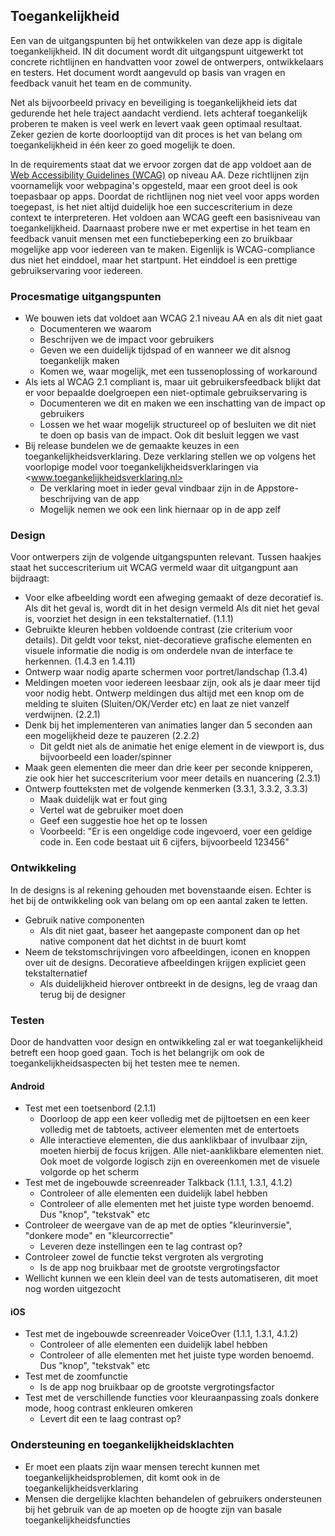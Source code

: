 ## Toegankelijkheid

Een van de uitgangspunten bij het ontwikkelen van deze app is digitale toegankelijkheid. IN dit document wordt dit uitgangspunt uitgewerkt tot concrete richtlijnen en handvatten voor zowel de ontwerpers, ontwikkelaars en testers. Het document wordt aangevuld op basis van vragen en feedback vanuit het team en de community.

Net als bijvoorbeeld privacy en beveiliging is toegankelijkheid iets dat gedurende het hele traject aandacht verdiend. Iets achteraf toegankelijk proberen te maken is veel werk en levert vaak geen optimaal resultaat. Zeker gezien de korte doorlooptijd van dit proces is het van belang om toegankelijkheid in één keer zo goed mogelijk te doen.

In de requirements staat dat we ervoor zorgen dat de app voldoet aan de [Web Accessibility Guidelines (WCAG)](https://www.w3.org/TR/WCAG21/) op niveau AA. Deze richtlijnen zijn voornamelijk voor webpagina's opgesteld, maar een groot deel is ook toepasbaar op apps. Doordat de richtlijnen nog niet veel voor apps worden toegepast, is het niet altijd duidelijk hoe een succescriterium in deze context te interpreteren. Het voldoen aan WCAG geeft een basisniveau van toegankelijkheid. Daarnaast probere nwe er met expertise in het team en feedback vanuit mensen met een functiebeperking een zo bruikbaar mogelijke app voor iedereen van te maken. Eigenlijk is WCAG-compliance dus niet het einddoel, maar het startpunt. Het einddoel is een prettige gebruikservaring voor iedereen.

### Procesmatige uitgangspunten

* We bouwen iets dat voldoet aan WCAG 2.1 niveau AA en als dit niet gaat
  * Documenteren we waarom
  * Beschrijven we de impact voor gebruikers
  * Geven we een duidelijk tijdspad of en wanneer we dit alsnog toegankelijk maken
  * Komen we, waar mogelijk, met een tussenoplossing of workaround
* Als iets al WCAG 2.1 compliant is, maar uit gebruikersfeedback blijkt dat er voor bepaalde doelgroepen een niet-optimale gebruikservaring is
  * Documenteren we dit en maken we een inschatting van de impact op gebruikers
  * Lossen we het waar mogelijk structureel op of besluiten we dit niet te doen op basis van de impact. Ook dit besluit leggen we vast
* Bij release bundelen we de gemaakte keuzes in een toegankelijkheidsverklaring. Deze verklaring stellen we op volgens het voorlopige model voor toegankelijkheidsverklaringen via <www.toegankelijkheidsverklaring.nl>
  * De verklaring moet in ieder geval vindbaar zijn in de Appstore-beschrijving van de app
  * Mogelijk nemen we ook een link hiernaar op in de app zelf

### Design

Voor ontwerpers zijn de volgende uitgangspunten relevant. Tussen haakjes staat het succescriterium uit WCAG vermeld waar dit uitgangpunt aan bijdraagt:

* Voor elke afbeelding wordt een afweging gemaakt of deze decoratief is. Als dit het geval is, wordt dit in het design vermeld Als dit niet het geval is, voorziet het design in een tekstalternatief. (1.1.1)
* Gebruikte kleuren hebben voldoende contrast (zie criterium voor details). Dit geldt voor tekst, niet-decoratieve grafische elementen en visuele informatie die nodig is om onderdele nvan de interface te herkennen. (1.4.3 en 1.4.11)
* Ontwerp waar nodig aparte schermen voor portret/landschap (1.3.4)
* Meldingen moeten voor iedereen leesbaar zijn, ook als je daar meer tijd voor nodig hebt. Ontwerp meldingen dus altijd met een knop om de melding te sluiten (Sluiten/OK/Verder etc) en laat ze niet vanzelf verdwijnen. (2.2.1)
* Denk bij het implementeren van animaties langer dan 5 seconden aan een mogelijkheid deze te pauzeren (2.2.2)
  * Dit geldt niet als de animatie het enige element in de viewport is, dus bijvoorbeeld een loader/spinner
* Maak geen elementen die meer dan drie keer per seconde knipperen, zie ook hier het succescriterium voor meer details en nuancering (2.3.1)
* Ontwerp foutteksten met de volgende kenmerken (3.3.1, 3.3.2, 3.3.3)
  * Maak duidelijk wat er fout ging
  * Vertel wat de gebruiker moet doen
  * Geef een suggestie hoe het op te lossen
  * Voorbeeld: "Er is een ongeldige code ingevoerd, voer een geldige code in. Een code bestaat uit 6 cijfers, bijvoorbeeld 123456"

### Ontwikkeling

In de designs is al rekening gehouden met bovenstaande eisen. Echter is het bij de ontwikkeling ook van belang om op een aantal zaken te letten.

* Gebruik native componenten
  * Als dit niet gaat, baseer het aangepaste component dan op het native component dat het dichtst in de buurt komt
* Neem de tekstomschrijvingen voro afbeeldingen, iconen en knoppen over uit de designs. Decoratieve afbeeldingen krijgen expliciet geen tekstalternatief
  * Als duidelijkheid hierover ontbreekt in de designs, leg de vraag dan terug bij de designer

### Testen

Door de handvatten voor design en ontwikkeling zal er wat toegankelijkheid betreft een hoop goed gaan. Toch is het belangrijk om ook de toegankelijkheidsaspecten bij het testen mee te nemen.

#### Android

* Test met een toetsenbord (2.1.1)
  * Doorloop de app een keer volledig met de pijltoetsen en een keer volledig met de tabtoets, activeer elementen met de entertoets
  * Alle interactieve elementen, die dus aanklikbaar of invulbaar zijn, moeten hierbij de focus krijgen. Alle niet-aanklikbare elementen niet. Ook moet de volgorde logisch zijn en overeenkomen met de visuele volgorde op het scherm
* Test met de ingebouwde screenreader Talkback (1.1.1, 1.3.1, 4.1.2)
  * Controleer of alle elementen een duidelijk label hebben
  * Controleer of alle elementen met het juiste type worden benoemd. Dus "knop", "tekstvak" etc
* Controleer de weergave van de ap met de opties "kleurinversie", "donkere mode" en "kleurcorrectie"
  * Leveren deze instellingen een te lag contrast op?
* Controleer zowel de functie tekst vergroten als vergroting
  * Is de app nog bruikbaar met de grootste vergrotingsfactor
* Wellicht kunnen we een klein deel van de tests automatiseren, dit moet nog worden uitgezocht

#### iOS

* Test met de ingebouwde screenreader VoiceOver (1.1.1, 1.3.1, 4.1.2)
  * Controleer of alle elementen een duidelijk label hebben
  * Controleer of alle elementen met het juiste type worden benoemd. Dus "knop", "tekstvak" etc
* Test met de zoomfunctie
  * Is de app nog bruikbaar op de grootste vergrotingsfactor
* Test met de verschillende functies voor kleuraanpassing zoals donkere mode, hoog contrast enkleuren omkeren
  * Levert dit een te laag contrast op?


### Ondersteuning en toegankelijkheidsklachten

* Er moet een plaats zijn waar mensen terecht kunnen met toegankelijkheidsproblemen, dit komt ook in de toegankelijkheidsverklaring
* Mensen die dergelijke klachten behandelen of gebruikers ondersteunen bij het gebruik van de ap moeten op de hoogte zijn van basale toegankelijkheidsfuncties
